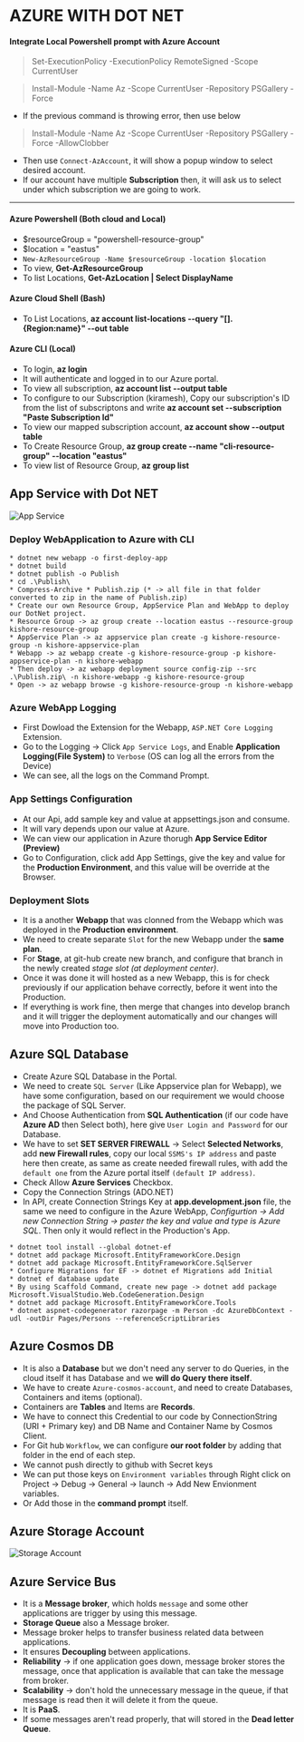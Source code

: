 # AZURE WITH DOT NET

#### Integrate Local Powershell prompt with Azure Account
> Set-ExecutionPolicy -ExecutionPolicy RemoteSigned -Scope CurrentUser

> Install-Module -Name Az -Scope CurrentUser -Repository PSGallery -Force 
* If the previous command is throwing error, then use below
> Install-Module -Name Az -Scope CurrentUser -Repository PSGallery -Force -AllowClobber
* Then use `Connect-AzAccount`, it will show a popup window to select desired account.
* If our account have multiple **Subscription** then, it will ask us to select under which subscription we are going to work.
-------
#### Azure Powershell (Both cloud and Local)
* $resourceGroup = "powershell-resource-group"
* $location = "eastus"
* `New-AzResourceGroup -Name $resourceGroup -location $location`
* To view, **Get-AzResourceGroup**
* To list Locations, **Get-AzLocation | Select DisplayName**

#### Azure Cloud Shell (Bash)
* To List Locations, **az account list-locations --query "[].{Region:name}" --out table**

#### Azure CLI (Local)
* To login, **az login**
* It will authenticate and logged in to our Azure portal.
* To view all subscription, **az account list --output table**
* To configure to our Subscription (kiramesh), Copy our subscription's ID from the list of subscriptons and write **az account set --subscription "Paste Subscription Id"**
* To view our mapped subscription account, **az account show --output table**
* To Create Resource Group, **az group create --name "cli-resource-group" --location "eastus"**
* To view list of Resource Group, **az group list**

## App Service with Dot NET

![App Service](https://github.com/rkishore1207/Azure-Dot-NET/assets/146698138/bd9137c5-78d9-468d-9ba9-0c11ebb72194)

### Deploy WebApplication to Azure with CLI
```
* dotnet new webapp -o first-deploy-app
* dotnet build
* dotnet publish -o Publish
* cd .\Publish\
* Compress-Archive * Publish.zip (* -> all file in that folder converted to zip in the name of Publish.zip)
* Create our own Resource Group, AppService Plan and WebApp to deploy our DotNet project.
* Resource Group -> az group create --location eastus --resource-group kishore-resource-group
* AppService Plan -> az appservice plan create -g kishore-resource-group -n kishore-appservice-plan
* Webapp -> az webapp create -g kishore-resource-group -p kishore-appservice-plan -n kishore-webapp
* Then deploy -> az webapp deployment source config-zip --src .\Publish.zip\ -n kishore-webapp -g kishore-resource-group
* Open -> az webapp browse -g kishore-resource-group -n kishore-webapp
```

### Azure WebApp Logging
* First Dowload the Extension for the Webapp, `ASP.NET Core Logging` Extension.
* Go to the Logging -> Click `App Service Logs`, and Enable **Application Logging(File System)** to `Verbose` (OS can log all the errors from the Device)
* We can see, all the logs on the Command Prompt.

### App Settings Configuration
* At our Api, add sample key and value at appsettings.json and consume.
* It will vary depends upon our value at Azure.
* We can view our application in Azure  thorugh **App Service Editor (Preview)**
* Go to Configuration, click add App Settings, give the key and value for the **Production Environment**, and this value will be override at the Browser.

### Deployment Slots
* It is a another **Webapp** that was clonned from the Webapp which was deployed in the **Production environment**.
* We need to create separate `Slot` for the new Webapp under the **same plan**.
* For **Stage**, at git-hub create new branch, and configure that branch in the newly created *stage slot (at deployment center)*.
* Once it was done it will hosted as a new Webapp, this is for check previously if our application behave correctly, before it went into the Production.
* If everything is work fine, then merge that changes into develop branch and it will trigger the deployment automatically and our changes will move into Production too.

## Azure SQL Database
* Create Azure SQL Database in the Portal.
* We need to create `SQL Server` (Like Appservice plan for Webapp), we have some configuration, based on our requirement we would choose the package of SQL Server.
* And Choose Authentication from **SQL Authentication** (if our code have **Azure AD** then Select both), here give `User Login and Password` for our Database.
* We have to set **SET SERVER FIREWALL** -> Select **Selected Networks**, add **new Firewall rules**, copy our local `SSMS's IP address` and paste here then create, as same as create needed firewall rules, with add the `default one` from the Azure portal itself `(default IP address)`.
* Check Allow **Azure Services** Checkbox.
* Copy the Connection Strings (ADO.NET)
* In API, create Connection Strings Key at **app.development.json** file, the same we need to configure in the Azure WebApp, *Configurtion -> Add new Connection String -> paster the key and value and type is Azure SQL*. Then only it would reflect in the Production's App.
```
* dotnet tool install --global dotnet-ef
* dotnet add package Microsoft.EntityFrameworkCore.Design
* dotnet add package Microsoft.EntityFrameworkCore.SqlServer
* Configure Migrations for EF -> dotnet ef Migrations add Initial
* dotnet ef database update
* By using Scaffold Command, create new page -> dotnet add package Microsoft.VisualStudio.Web.CodeGeneration.Design
* dotnet add package Microsoft.EntityFrameworkCore.Tools
* dotnet aspnet-codegenerator razorpage -m Person -dc AzureDbContext -udl -outDir Pages/Persons --referenceScriptLibraries
```

## Azure Cosmos DB
* It is also a **Database** but we don't need any server to do Queries, in the cloud itself it has Database and we **will do Query there itself**.
* We have to create `Azure-cosmos-account`, and need to create Databases, Containers and items (optional).
* Containers are **Tables** and Items are **Records**.
* We have to connect this Credential to our code by ConnectionString (URI + Primary key) and DB Name and Container Name by Cosmos Client.
* For Git hub `Workflow`, we can configure **our root folder** by adding that folder in the end of each step.
* We cannot push directly to github with Secret keys
* We can put those keys on `Environment variables` through Right click on Project -> Debug -> General -> launch -> Add New Envionment variables.
* Or Add those in the **command prompt** itself.

## Azure Storage Account

![Storage Account](https://github.com/user-attachments/assets/e4bcc1a3-d660-4931-baff-b32446671f79)

## Azure Service Bus
* It is a **Message broker**, which holds `message` and some other applications are trigger by using this message.
* **Storage Queue** also a Message broker.
* Message broker helps to transfer business related data between applications.
* It ensures **Decoupling** between applications.
* **Reliability** -> if one application goes down, message broker stores the message, once that application is available that can take the message from broker.
* **Scalability** -> don't hold the unnecessary message in the queue, if that message is read then it will delete it from the queue.
* It is **PaaS**.
* If some messages aren't read properly, that will stored in the **Dead letter Queue**.